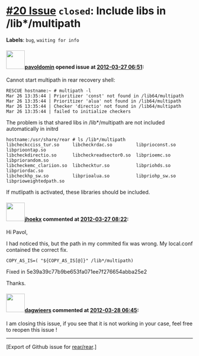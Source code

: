 [\#20 Issue](https://github.com/rear/rear/issues/20) `closed`: Include libs in /lib\*/multipath
===============================================================================================

**Labels**: `bug`, `waiting for info`

#### <img src="https://avatars.githubusercontent.com/u/1576908?v=4" width="50">[pavoldomin](https://github.com/pavoldomin) opened issue at [2012-03-27 06:51](https://github.com/rear/rear/issues/20):

Cannot start multipath in rear recovery shell:

    RESCUE hostname:~ # multipath -l
    Mar 26 13:35:44 | Prioritizer 'const' not found in /lib64/multipath
    Mar 26 13:35:44 | Prioritizer 'alua' not found in /lib64/multipath
    Mar 26 13:35:44 | Checker 'directio' not found in /lib64/multipath
    Mar 26 13:35:44 | failed to initialize checkers 

The problem is that shared libs in /lib\*/multipath are not included
automatically in initrd

    hostname:/usr/share/rear # ls /lib*/multipath
    libcheckcciss_tur.so     libcheckrdac.so         libprioconst.so  libprioontap.so
    libcheckdirectio.so      libcheckreadsector0.so  libprioemc.so    libpriorandom.so
    libcheckemc_clariion.so  libchecktur.so          libpriohds.so    libpriordac.so
    libcheckhp_sw.so         libprioalua.so          libpriohp_sw.so  libprioweightedpath.so

If mutlipath is activated, these libraries should be included.

#### <img src="https://avatars.githubusercontent.com/u/783473?v=4" width="50">[jhoekx](https://github.com/jhoekx) commented at [2012-03-27 08:22](https://github.com/rear/rear/issues/20#issuecomment-4711911):

Hi Pavol,

I had noticed this, but the path in my commited fix was wrong. My
local.conf contained the correct fix.

    COPY_AS_IS=( "${COPY_AS_IS[@]}" /lib*/multipath)

Fixed in 5e39a39c77b9be653fa071ee7f276654abba25e2

Thanks.

#### <img src="https://avatars.githubusercontent.com/u/388198?u=0732dee3fe5002278cfbf40359ec431bdcf5f06c&v=4" width="50">[dagwieers](https://github.com/dagwieers) commented at [2012-03-28 06:45](https://github.com/rear/rear/issues/20#issuecomment-4749649):

I am closing this issue, if you see that it is not working in your case,
feel free to reopen this issue !

------------------------------------------------------------------------

\[Export of Github issue for
[rear/rear](https://github.com/rear/rear).\]
